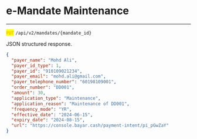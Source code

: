 # e-Mandate Maintenance

***

<mark style="color:orange;">`PUT`</mark> `/api/v2/mandates/{mandate_id}`



JSON structured response.



```json
{
  "payer_name": "Mohd Ali",
  "payer_id_type": 1,
  "payer_id": "910109021234",
  "payer_email": "mohd.ali@gmail.com",
  "payer_telephone_number": "60198109001",
  "order_number": "DD001",
  "amount": 30,
  "application_type": "Maintenance",
  "application_reason": "Maintenance of DD001",
  "frequency_mode": "YR",
  "effective_date": "2024-06-15",
  "expiry_date": "2024-08-15",
  "url": "https://console.bayar.cash/payment-intent/pi_pGwZaY"
}
```

